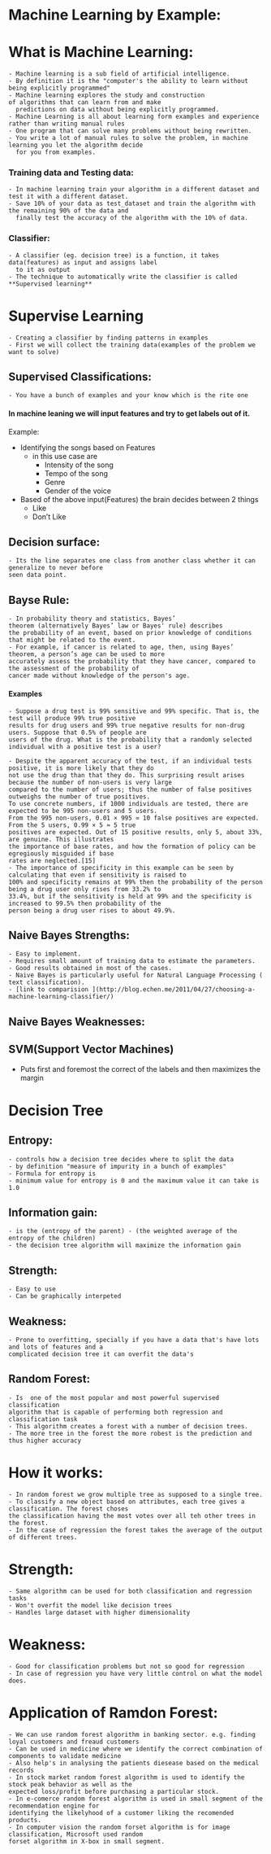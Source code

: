 # Machine Learning by Example:
# What is Machine Learning:
    - Machine learning is a sub field of artificial intelligence.
    - By definition it is the "computer's the ability to learn without being explicitly programmed"
    - Machine learning explores the study and construction of algorithms that can learn from and make
      predictions on data without being explicitly programmed.
    - Machine Learning is all about learning form examples and experience rather than writing manual rules
    - One program that can solve many problems without being rewritten.
    - You write a lot of manual rules to solve the problem, in machine learning you let the algorithm decide
      for you from examples.

### Training data and Testing data:
    - In machine learning train your algorithm in a different dataset and test it with a different dataset.
    - Save 10% of your data as test_dataset and train the algorithm with the remaining 90% of the data and
      finally test the accuracy of the algorithm with the 10% of data.

### Classifier:
    - A classifier (eg. decision tree) is a function, it takes data(features) as input and assigns label
      to it as output
    - The technique to automatically write the classifier is called **Supervised learning**

# Supervise Learning
    - Creating a classifier by finding patterns in examples
    - First we will collect the training data(examples of the problem we want to solve)

## Supervised Classifications:
    - You have a bunch of examples and your know which is the rite one

#### In machine leaning we will input features and try to get labels out of it.
Example:
- Identifying the songs based on Features
    - in this use case are
        - Intensity of the song
        - Tempo of the song
        - Genre
        - Gender of the voice
- Based of the above input(Features) the brain decides between 2 things
    - Like
    - Don’t Like

## Decision surface:
    - Its the line separates one class from another class whether it can generalize to never before
    seen data point.

## Bayse Rule:

    - In probability theory and statistics, Bayes’ theorem (alternatively Bayes’ law or Bayes' rule) describes
    the probability of an event, based on prior knowledge of conditions that might be related to the event.
    - For example, if cancer is related to age, then, using Bayes’ theorem, a person’s age can be used to more
    accurately assess the probability that they have cancer, compared to the assessment of the probability of
    cancer made without knowledge of the person's age.

#### Examples
    - Suppose a drug test is 99% sensitive and 99% specific. That is, the test will produce 99% true positive
    results for drug users and 99% true negative results for non-drug users. Suppose that 0.5% of people are
    users of the drug. What is the probability that a randomly selected individual with a positive test is a user?

    - Despite the apparent accuracy of the test, if an individual tests positive, it is more likely that they do 
    not use the drug than that they do. This surprising result arises because the number of non-users is very large
    compared to the number of users; thus the number of false positives outweighs the number of true positives.
    To use concrete numbers, if 1000 individuals are tested, there are expected to be 995 non-users and 5 users.
    From the 995 non-users, 0.01 × 995 ≃ 10 false positives are expected. From the 5 users, 0.99 × 5 ≈ 5 true
    positives are expected. Out of 15 positive results, only 5, about 33%, are genuine. This illustrates
    the importance of base rates, and how the formation of policy can be egregiously misguided if base
    rates are neglected.[15]
    - The importance of specificity in this example can be seen by calculating that even if sensitivity is raised to
    100% and specificity remains at 99% then the probability of the person being a drug user only rises from 33.2% to
    33.4%, but if the sensitivity is held at 99% and the specificity is increased to 99.5% then probability of the
    person being a drug user rises to about 49.9%.

## Naive Bayes Strengths:
    - Easy to implement.
    - Requires small amount of training data to estimate the parameters.
    - Good results obtained in most of the cases.
    - Naive Bayes is particularly useful for Natural Language Processing ( text classification).
    - [link to comparision ](http://blog.echen.me/2011/04/27/choosing-a-machine-learning-classifier/)

## Naive Bayes Weaknesses:


## SVM(Support Vector Machines)
- Puts first and foremost the correct of the labels and then maximizes the margin

# Decision Tree

## Entropy:
    - controls how a decision tree decides where to split the data
    - by definition "measure of impurity in a bunch of examples"
    - Formula for entropy is
    - minimum value for entropy is 0 and the maximum value it can take is 1.0
## Information gain:
    - is the (entropy of the parent) - (the weighted average of the entropy of the children)
    - the decision tree algorithm will maximize the information gain
## Strength:
    - Easy to use
    - Can be graphically interpeted
## Weakness:
    - Prone to overfitting, specially if you have a data that's have lots and lots of features and a
    complicated decision tree it can overfit the data's

## Random Forest:
    - Is  one of the most popular and most powerful supervised classification
    algorithm that is capable of performing both regression and classification task
    - This algorithm creates a forest with a number of decision trees.
    - The more tree in the forest the more robest is the prediction and thus higher accuracy
# How it works:
    - In random forest we grow multiple tree as supposed to a single tree.
    - To classify a new object based on attributes, each tree gives a classification. The forest choses
    the classification having the most votes over all teh other trees in the forest.
    - In the case of regression the forest takes the average of the output of different trees.
# Strength:
    - Same algorithm can be used for both classification and regression tasks
    - Won't overfit the model like decision trees
    - Handles large dataset with higher dimensionality
# Weakness:
    - Good for classification problems but not so good for regression
    - In case of regression you have very little control on what the model does.
# Application of Ramdon Forest:
    - We can use random forest algorithm in banking sector. e.g. finding loyal customers and freaud customers
    - Can be used in medicine where we identify the correct combination of components to validate medicine
    - Also help's in analysing the patients diesease based on the medical records
    - In stock market random forest algorithm is used to identify the stock peak behavior as well as the
    expected loss/profit before purchasing a particular stock.
    - In e-comerce random forest algorithm is used in small segment of the recommendation engine for
    identifying the likelyhood of a customer liking the recomended products.
    - In computer vision the random forset algorithm is for image classification, Microsoft used random
    forset algorithm in X-box in small segment.

